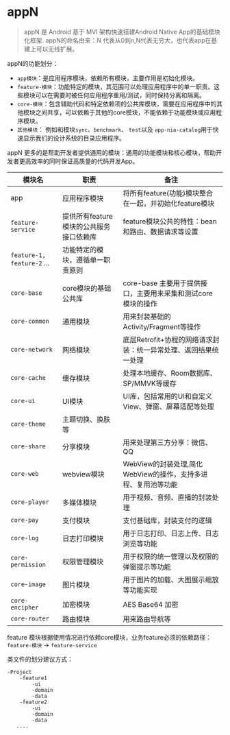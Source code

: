 # appN
> appN 是 Android 基于 MVI 架构快速搭建Android Native App的基础模块化框架. 
> appN的命名由来：N 代表从0到n,N代表无穷大，也代表app在基建上可以无线扩展。

appN的功能划分：

- `app模块`：是应用程序模块，依赖所有模块，主要作用是初始化模块。
- `feature-模块`：功能特定的模块，其范围可以处理应用程序中的单一职责。这些模块可以在需要时被任何应用程序重用/测试，同时保持分离和隔离。
- `core-模块`：包含辅助代码和特定依赖项的公共库模块，需要在应用程序中的其他模块之间共享，可以依赖于其他的core模块，不能依赖于功能模块或应用程序模块。
- `其他模块`： 例如和模块`sync`、`benchmark`、 `test`以及 `app-nia-catalog`用于快速显示我们的设计系统的目录应用程序。

appN 更多的是帮助开发者提供通用的模块：通用的功能模块和核心模块，帮助开发者更高效率的同时保证高质量的代码开发App。

| 模块名                       | 职责                                    | 备注                                                         |
| ---------------------------- | --------------------------------------- | ------------------------------------------------------------ |
| app                          | 应用程序模块                            | 将所有feature(功能)模块整合在一起，并初始化feature模块       |
| `feature-service`            | 提供所有feature模块的公共服务接口依赖库 | feature模块公共的特性：bean和路由、数据请求等设置            |
| `feature-1,` `feature-2` ... | 功能特定的模块，遵循单一职责原则        |                                                              |
| `core-base`                  | core模块的基础公共库                    | core-base 主要用于提供接口，主要用来采集和测试core模块的操作 |
| `core-common`                | 通用模块                                | 用来封装基础的Activity/Fragment等操作                        |
| `core-network`               | 网络模块                                | 底层Retrofit+协程的网络请求封装：统一异常处理、返回结果统一处理 |
| `core-cache`                 | 缓存模块                                | 处理本地缓存、Room数据库、SP/MMVK等缓存                      |
| `core-ui`                    | UI模块                                  | UI库，包括常用的UI和自定义View、弹窗、屏幕适配等处理         |
| `core-theme`                 | 主题切换、换肤等                        |                                                              |
| `core-share`                 | 分享模块                                | 用来处理第三方分享：微信、QQ                                 |
| `core-web`                   | webview模块                             | WebView的封装处理,简化WebView的操作，支持多进程、复用池等功能 |
| `core-player`                | 多媒体模块                              | 用于视频、音频、直播的封装处理                               |
| `core-pay`                   | 支付模块                                | 支付基础库，封装支付的逻辑                                   |
| `core-log`                   | 日志打印模块                            | 用于日志打印、日志上传、日志浏览等功能                       |
| `core-permission`            | 权限管理模块                            | 用于权限的统一管理以及权限的弹窗提示等功能                   |
| `core-image`                 | 图片模块                                | 用于图片的加载、大图展示缩放等功能实现                       |
| `core-encipher`              | 加密模块                                | AES Base64 加密                                              |
| `core-router`                | 路由模块                                | 用来路由导航等                                               |

feature 模块根据使用情况进行依赖core模块，业务feature必须的依赖路径：`feature-模块` -> `feature-service` 

类文件的划分建议方式：

```
-Project
	-feature1
		-ui
		-domain
		-data
	-feature2
    	-ui
    	-domain
    	-data
   .... 	
```

